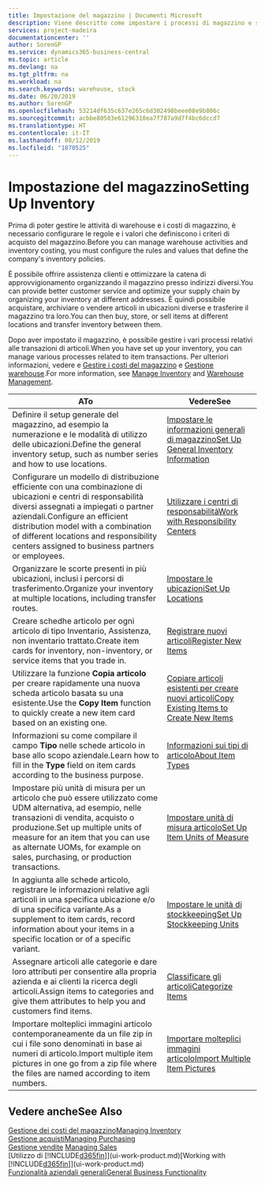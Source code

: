 ```yaml
---
title: Impostazione del magazzino | Documenti Microsoft
description: Viene descritto come impostare i processi di magazzino e stock, inclusi i percorsi di trasferimento e le ubicazioni, come le warehouse.
services: project-madeira
documentationcenter: ''
author: SorenGP
ms.service: dynamics365-business-central
ms.topic: article
ms.devlang: na
ms.tgt_pltfrm: na
ms.workload: na
ms.search.keywords: warehouse, stock
ms.date: 06/20/2019
ms.author: SorenGP
ms.openlocfilehash: 53214df635c637e265c6d302498beee08e9b806c
ms.sourcegitcommit: acbbe80503e61296310ea7f787a9d7f4bc6dccd7
ms.translationtype: HT
ms.contentlocale: it-IT
ms.lasthandoff: 08/12/2019
ms.locfileid: "1870525"
---
```

# <a name="setting-up-inventory"></a><span data-ttu-id="003a3-103">Impostazione del magazzino</span><span class="sxs-lookup"><span data-stu-id="003a3-103">Setting Up Inventory</span></span>
<span data-ttu-id="003a3-104">Prima di poter gestire le attività di warehouse e i costi di magazzino, è necessario configurare le regole e i valori che definiscono i criteri di acquisto del magazzino.</span><span class="sxs-lookup"><span data-stu-id="003a3-104">Before you can manage warehouse activities and inventory costing, you must configure the rules and values that define the company's inventory policies.</span></span>

<span data-ttu-id="003a3-105">È possibile offrire assistenza clienti e ottimizzare la catena di approvvigionamento organizzando il magazzino presso indirizzi diversi.</span><span class="sxs-lookup"><span data-stu-id="003a3-105">You can provide better customer service and optimize your supply chain by organizing your inventory at different addresses.</span></span> <span data-ttu-id="003a3-106">È quindi possibile acquistare, archiviare o vendere articoli in ubicazioni diverse e trasferire il magazzino tra loro.</span><span class="sxs-lookup"><span data-stu-id="003a3-106">You can then buy, store, or sell items at different locations and transfer inventory between them.</span></span>

<span data-ttu-id="003a3-107">Dopo aver impostato il magazzino, è possibile gestire i vari processi relativi alle transazioni di articoli.</span><span class="sxs-lookup"><span data-stu-id="003a3-107">When you have set up your inventory, you can manage various processes related to item transactions.</span></span> <span data-ttu-id="003a3-108">Per ulteriori informazioni, vedere e [Gestire i costi del magazzino](inventory-manage-inventory.md) e [Gestione warehouse](warehouse-manage-warehouse.md).</span><span class="sxs-lookup"><span data-stu-id="003a3-108">For more information, see [Manage Inventory](inventory-manage-inventory.md) and [Warehouse Management](warehouse-manage-warehouse.md).</span></span>

| <span data-ttu-id="003a3-109">A</span><span class="sxs-lookup"><span data-stu-id="003a3-109">To</span></span> | <span data-ttu-id="003a3-110">Vedere</span><span class="sxs-lookup"><span data-stu-id="003a3-110">See</span></span> |
| --- | --- |
| <span data-ttu-id="003a3-111">Definire il setup generale del magazzino, ad esempio la numerazione e le modalità di utilizzo delle ubicazioni.</span><span class="sxs-lookup"><span data-stu-id="003a3-111">Define the general inventory setup, such as number series and how to use locations.</span></span> |[<span data-ttu-id="003a3-112">Impostare le informazioni generali di magazzino</span><span class="sxs-lookup"><span data-stu-id="003a3-112">Set Up General Inventory Information</span></span>](inventory-how-setup-general.md) |
|<span data-ttu-id="003a3-113">Configurare un modello di distribuzione efficiente con una combinazione di ubicazioni e centri di responsabilità diversi assegnati a impiegati o partner aziendali.</span><span class="sxs-lookup"><span data-stu-id="003a3-113">Configure an efficient distribution model with a combination of different locations and responsibility centers assigned to business partners or employees.</span></span>|[<span data-ttu-id="003a3-114">Utilizzare i centri di responsabilità</span><span class="sxs-lookup"><span data-stu-id="003a3-114">Work with Responsibility Centers</span></span>](inventory-responsibility-centers.md)|
| <span data-ttu-id="003a3-115">Organizzare le scorte presenti in più ubicazioni, inclusi i percorsi di trasferimento.</span><span class="sxs-lookup"><span data-stu-id="003a3-115">Organize your inventory at multiple locations, including transfer routes.</span></span> |[<span data-ttu-id="003a3-116">Impostare le ubicazioni</span><span class="sxs-lookup"><span data-stu-id="003a3-116">Set Up Locations</span></span>](inventory-how-register-new-items.md) |
| <span data-ttu-id="003a3-117">Creare schedhe articolo per ogni articolo di tipo Inventario, Assistenza, non inventario trattato.</span><span class="sxs-lookup"><span data-stu-id="003a3-117">Create item cards for inventory, non-inventory, or service items that you trade in.</span></span> |[<span data-ttu-id="003a3-118">Registrare nuovi articoli</span><span class="sxs-lookup"><span data-stu-id="003a3-118">Register New Items</span></span>](inventory-how-register-new-items.md) |
|<span data-ttu-id="003a3-119">Utilizzare la funzione **Copia articolo** per creare rapidamente una nuova scheda articolo basata su una esistente.</span><span class="sxs-lookup"><span data-stu-id="003a3-119">Use the **Copy Item** function to quickly create a new item card based on an existing one.</span></span>|[<span data-ttu-id="003a3-120">Copiare articoli esistenti per creare nuovi articoli</span><span class="sxs-lookup"><span data-stu-id="003a3-120">Copy Existing Items to Create New Items</span></span>](inventory-how-copy-items.md)|
|<span data-ttu-id="003a3-121">Informazioni su come compilare il campo **Tipo** nelle schede articolo in base allo scopo aziendale.</span><span class="sxs-lookup"><span data-stu-id="003a3-121">Learn how to fill in the **Type** field on item cards according to the business purpose.</span></span>|[<span data-ttu-id="003a3-122">Informazioni sui tipi di articolo</span><span class="sxs-lookup"><span data-stu-id="003a3-122">About Item Types</span></span>](inventory-about-item-types.md)|
|<span data-ttu-id="003a3-123">Impostare più unità di misura per un articolo che può essere utilizzato come UDM alternativa, ad esempio, nelle transazioni di vendita, acquisto o produzione.</span><span class="sxs-lookup"><span data-stu-id="003a3-123">Set up multiple units of measure for an item that you can use as alternate UOMs, for example on sales, purchasing, or production transactions.</span></span>|[<span data-ttu-id="003a3-124">Impostare unità di misura articolo</span><span class="sxs-lookup"><span data-stu-id="003a3-124">Set Up Item Units of Measure</span></span>](inventory-how-setup-units-of-measure.md)|
|<span data-ttu-id="003a3-125">In aggiunta alle schede articolo, registrare le informazioni relative agli articoli in una specifica ubicazione e/o di una specifica variante.</span><span class="sxs-lookup"><span data-stu-id="003a3-125">As a supplement to item cards, record information about your items in a specific location or of a specific variant.</span></span>|[<span data-ttu-id="003a3-126">Impostare le unità di stockkeeping</span><span class="sxs-lookup"><span data-stu-id="003a3-126">Set Up Stockkeeping Units</span></span>](inventory-how-to-set-up-stockkeeping-units.md)|
| <span data-ttu-id="003a3-127">Assegnare articoli alle categorie e dare loro attributi per consentire alla propria azienda e ai clienti la ricerca degli articoli.</span><span class="sxs-lookup"><span data-stu-id="003a3-127">Assign items to categories and give them attributes to help you and customers find items.</span></span> |[<span data-ttu-id="003a3-128">Classificare gli articoli</span><span class="sxs-lookup"><span data-stu-id="003a3-128">Categorize Items</span></span>](inventory-how-categorize-items.md) |
|<span data-ttu-id="003a3-129">Importare molteplici immagini articolo contemporaneamente da un file zip in cui i file sono denominati in base ai numeri di articolo.</span><span class="sxs-lookup"><span data-stu-id="003a3-129">Import multiple item pictures in one go from a zip file where the files are named according to item numbers.</span></span>|[<span data-ttu-id="003a3-130">Importare molteplici immagini articolo</span><span class="sxs-lookup"><span data-stu-id="003a3-130">Import Multiple Item Pictures</span></span>](inventory-how-import-item-pictures.md)|

## <a name="see-also"></a><span data-ttu-id="003a3-131">Vedere anche</span><span class="sxs-lookup"><span data-stu-id="003a3-131">See Also</span></span>
[<span data-ttu-id="003a3-132">Gestione dei costi del magazzino</span><span class="sxs-lookup"><span data-stu-id="003a3-132">Managing Inventory</span></span>](inventory-manage-inventory.md)  
[<span data-ttu-id="003a3-133">Gestione acquisti</span><span class="sxs-lookup"><span data-stu-id="003a3-133">Managing Purchasing</span></span>](purchasing-manage-purchasing.md)  
<span data-ttu-id="003a3-134">[Gestione vendite](sales-manage-sales.md)  </span><span class="sxs-lookup"><span data-stu-id="003a3-134">[Managing Sales](sales-manage-sales.md)  </span></span>  
<span data-ttu-id="003a3-135">[Utilizzo di [!INCLUDE[d365fin](includes/d365fin_md.md)]](ui-work-product.md)</span><span class="sxs-lookup"><span data-stu-id="003a3-135">[Working with [!INCLUDE[d365fin](includes/d365fin_md.md)]](ui-work-product.md)</span></span>  
[<span data-ttu-id="003a3-136">Funzionalità aziendali generali</span><span class="sxs-lookup"><span data-stu-id="003a3-136">General Business Functionality</span></span>](ui-across-business-areas.md)
